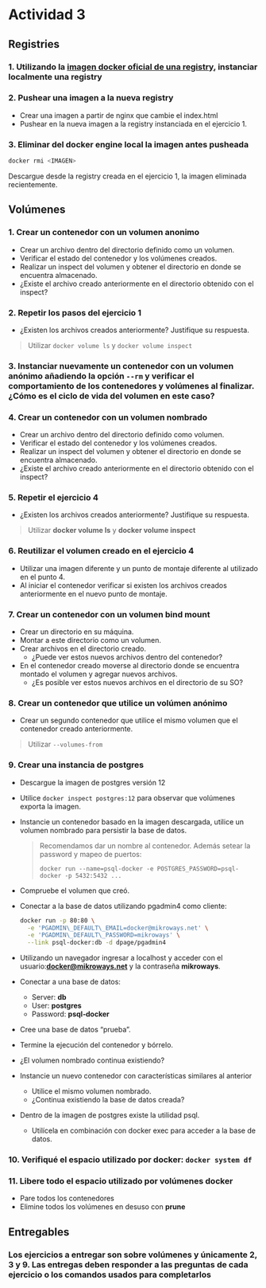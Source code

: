 # Actividad 3

## Registries

### **1.** Utilizando la [imagen docker oficial de una registry](https://hub.docker.com/_/registry), instanciar localmente una registry

### **2.** Pushear una imagen a la nueva registry

* Crear una imagen a partir de nginx que cambie el index.html
* Pushear en la nueva imagen a la registry instanciada en el ejercicio 1.

### **3.** Eliminar del docker engine local la imagen antes pusheada

```bash
docker rmi <IMAGEN>
```

Descargue desde la registry creada en el ejercicio 1, la imagen eliminada recientemente.

## Volúmenes

### **1.** Crear un contenedor con un **volumen anonimo**

* Crear un archivo dentro del directorio definido como un volumen.
* Verificar el estado del contenedor y los volúmenes creados.
* Realizar un inspect del volumen y obtener el directorio en donde se encuentra almacenado.
* ¿Existe el archivo creado anteriormente en el directorio obtenido con el inspect?

### **2.** Repetir los pasos del ejercicio 1

* ¿Existen los archivos creados anteriormente? Justifique su respuesta.

> Utilizar `docker volume ls` y `docker volume inspect`

### **3.** Instanciar nuevamente un contenedor con un volumen anónimo añadiendo la opción `--rm` y verificar el comportamiento de los contenedores y volúmenes al finalizar. ¿Cómo es el ciclo de vida del volumen en este caso?

### **4.** Crear un contenedor con un **volumen nombrado**

* Crear un archivo dentro del directorio definido como volumen.
* Verificar el estado del contenedor y los volúmenes creados.
* Realizar un inspect del volumen y obtener el directorio en donde se encuentra almacenado.
* ¿Existe el archivo creado anteriormente en el directorio obtenido con el inspect?

### **5.** Repetir el ejercicio 4

* ¿Existen los archivos creados anteriormente? Justifique su respuesta.

> Utilizar **docker volume ls** y **docker volume inspect**

### **6.** Reutilizar el volumen creado en el ejercicio 4

* Utilizar una imagen diferente y un punto de montaje diferente al utilizado en el punto 4.
* Al iniciar el contenedor verificar si existen los archivos creados anteriormente en el nuevo punto de montaje.

### **7.** Crear un contenedor con un **volumen bind mount**

* Crear un directorio en su máquina.
* Montar a este directorio como un volumen.
* Crear archivos en el directorio creado.
  * ¿Puede ver estos nuevos archivos dentro del contenedor?
* En el contenedor creado moverse al directorio donde se encuentra montado el volumen y agregar nuevos archivos.
  * ¿Es posible ver estos nuevos archivos en el directorio de su SO?

### **8.** Crear un contenedor que utilice un volúmen anónimo

* Crear un segundo contenedor que utilice el mismo volumen que el contenedor creado anteriormente.

> Utilizar `--volumes-from`

### **9.** Crear una instancia de postgres

* Descargue la imagen de postgres versión 12
* Utilice `docker inspect postgres:12` para observar que volúmenes exporta la imagen.
* Instancie un contenedor basado en la imagen descargada, utilice un volumen nombrado para persistir la base de datos.

  > Recomendamos dar un nombre al contenedor. Además setear la password y mapeo de puertos:
  >
  > `docker run --name=psql-docker -e POSTGRES_PASSWORD=psql-docker -p 5432:5432 ...`

* Compruebe el volumen que creó.
* Conectar a la base de datos utilizando pgadmin4 como cliente:

  ```bash
  docker run -p 80:80 \
    -e 'PGADMIN\_DEFAULT\_EMAIL=docker@mikroways.net' \
    -e 'PGADMIN\_DEFAULT\_PASSWORD=mikroways' \
    --link psql-docker:db -d dpage/pgadmin4
  ```

* Utilizando un navegador ingresar a localhost y acceder con el usuario:**docker@mikroways.net** y la contraseña **mikroways**.
* Conectar a una base de datos:
  * Server: **db**
  * User: **postgres**
  * Password: **psql‑docker**
* Cree una base de datos “prueba”.
* Termine la ejecución del contenedor y bórrelo.
* ¿El volumen nombrado continua existiendo?
* Instancie un nuevo contenedor con características similares al anterior
  * Utilice el mismo volumen nombrado.
  * ¿Continua existiendo la base de datos creada?
* Dentro de la imagen de postgres existe la utilidad psql.
  * Utilícela en combinación con docker exec para acceder a la base de datos.

### **10.** Verifiqué el espacio utilizado por docker: `docker system df`

### **11.** Libere todo el espacio utilizado por volúmenes docker

* Pare todos los contenedores
* Elimine todos los volúmenes en desuso con **prune**

## Entregables

### Los ejercicios a entregar son sobre volúmenes y únicamente 2, 3 y 9. Las entregas deben responder a las preguntas de cada ejercicio o los comandos usados para completarlos


